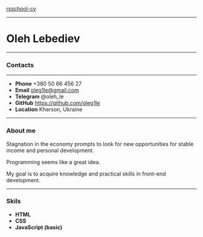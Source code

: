 [rsschool-cv](https://oleg1le.github.io/rsschool-cv/cv)
****

# Oleh Lebediev
****

### Contacts

****

+ **Phone** +380 50 66 456 27
+ **Email** oleg1le@gmail.com
+ **Telegram** @oleh_le
+ **GitHub** https://github.com/oleg1le
+ **Location** Kherson, Ukraine

****

### About me
Stagnation in the economy prompts to look for new opportunities for stable income and personal development. 

Programming seems like a great idea. 

My goal is to acquire knowledge and practical skills in front-end development.

****
### Skils

+ **HTML**
+ **CSS**
+ **JavaScript (basic)**

